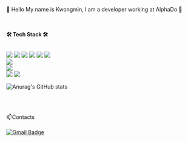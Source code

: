 <!--<p align="center">-->
👋 Hello My name is Kwongmin, I am a developer working at AlphaDo 👋
</br>
</br>
</br>




<b>🛠 Tech Stack 🛠</b>
</br>
</br>

<!--<p align="center">-->
<img src="https://img.shields.io/badge/Python-3766AB?style=flat-square&logo=Python&logoColor=white"/></a>
<img src="https://img.shields.io/badge/Django-092E20?style=flat-square&logo=Django&logoColor=white"/></a>
<img src="https://img.shields.io/badge/Flask-000000?style=flat-square&logo=Flask&logoColor=white"/></a> 
<img src="https://img.shields.io/badge/HTML5-E34F26?style=flat-square&logo=HTML5&logoColor=white"/></a>
<img src="https://img.shields.io/badge/CSS3-1572B6?style=flat-square&logo=CSS3&logoColor=white"/></a> 
<img src="https://img.shields.io/badge/JavaScript-F7DF1E?style=flat-square&logo=JavaScript&logoColor=white"/></a> 
</br>
<img src="https://img.shields.io/badge/PostgreSQL-4169E1?style=flat-square&logo=PostgreSQL&logoColor=black"/></a>  
<img src="https://img.shields.io/badge/MySQL-4479A1?style=flat-square&logo=MySQL&logoColor=white"/></a>  
<img src="https://img.shields.io/badge/Amazon AWS-232F3E?style=flat-square&logo=Amazon%20AWS&logoColor=white"/></a> 
<img src="https://img.shields.io/badge/Amazon S3-1572B6?style=flat-square&logo=Amazon%20S3&logoColor=white"/></a>




![Anurag's GitHub stats](https://github-readme-stats.vercel.app/api?username=dnwjd6452&show_icons=true&theme=vue)

</br>
</br>

📫Contacts
</br>
</br>
[![Gmail Badge](https://img.shields.io/badge/Gmail-d14836?style=flat-square&logo=Gmail&logoColor=white&link=mailto:xx@gmail.com)](mailto:dnwjd6452@gmail.com)



<!--
**dnwjd6452/dnwjd6452** is a ✨ _special_ ✨ repository because its `README.md` (this file) appears on your GitHub profile.


Here are some ideas to get you started:

- 🔭 I’m currently working on ...
- 🌱 I’m currently learning ...
- 👯 I’m looking to collaborate on ...
- 🤔 I’m looking for help with ...
- 💬 Ask me about ...
- 📫 How to reach me: ...
- 😄 Pronouns: ...
- ⚡ Fun fact: ...
-->
